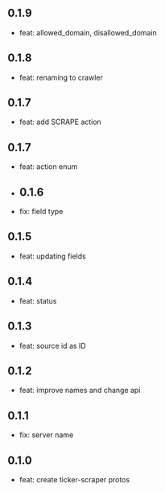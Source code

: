 ## 0.1.9
- feat: allowed_domain, disallowed_domain
## 0.1.8
- feat: renaming to crawler
## 0.1.7
- feat: add SCRAPE action
## 0.1.7
- feat: action enum
- ## 0.1.6
- fix: field type
  
## 0.1.5
- feat: updating fields
  
## 0.1.4
- feat: status
  
## 0.1.3
- feat: source id as ID

## 0.1.2
- feat: improve names and change api

## 0.1.1
- fix: server name

## 0.1.0
- feat: create ticker-scraper protos